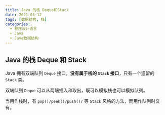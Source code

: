 ```yaml
---
title: Java 的栈 Deque和Stack
date: 2021-03-12
tags: [数据结构, 栈]
categories:
  + 程序设计语言
  + Java
  + Java数据结构
---
```


<style>
.center {
width: auto;
display: table;
margin - left: auto;
margin - right: auto;
}
// 图片居中
img {
position: relative;
left: 50%;
transform: translateX(-50%);
}
</style>

## Java 的栈 Deque 和 Stack

Java 拥有双端队列 `Deque` 接口，**没有属于栈的 `Stack` 接口**，只有一个遗留的 `Stack` 类。

双端队列 `Deque` 可以从两端插入和取出，既可以模拟栈也可以模拟队列。

当用作栈时，有 `pop()/peek()/push()/` 等 `Stack` 风格的方法，而用作队列时又有。
